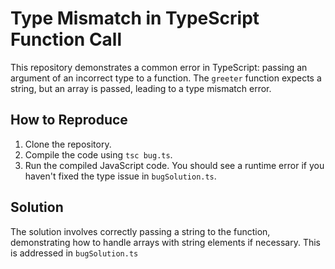 # Type Mismatch in TypeScript Function Call

This repository demonstrates a common error in TypeScript: passing an argument of an incorrect type to a function.  The `greeter` function expects a string, but an array is passed, leading to a type mismatch error.

## How to Reproduce

1. Clone the repository.
2. Compile the code using `tsc bug.ts`.
3. Run the compiled JavaScript code.  You should see a runtime error if you haven't fixed the type issue in `bugSolution.ts`.

## Solution

The solution involves correctly passing a string to the function, demonstrating how to handle arrays with string elements if necessary. This is addressed in `bugSolution.ts`